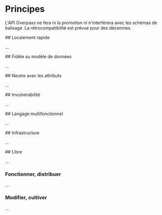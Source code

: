 Principes
=========

L'API Overpass ne fera ni la promotion ni n'interférera avec les schémas de balisage.
La rétrocompatibilité est prévue pour des décennies.

<a name="local"/>
## Localement rapide

...
<!--
Die Overpass API ist darauf ausgelegt,
räumlich zusammengehörige Daten schnell zu liefern.
Räumlich weit entfernte Daten kann die Overpass API zwar auch liefern,
aber hat dann keinen Vorteil gegenüber einer generischen Datenbank.

An vielen Abschnitten in diesem Handbuch wird daher auf Tools verwiesen,
die für den jeweiligen Anwendungszweck stärker optimiert sind.
-->

<a name="faithful"/>
## Fidèle au modèle de données

...
<!--
Das OpenStreetMap-Datenmodell hat zwar durch seine Einfachheit maßgeblich zum Erfolg von OpenStreetMap beigetragen.
Aber es muss für nahzu jede Anwendung in ein anderes Datenmodell übersetzt werden,
da sonst die Verarbeitungszeiten zu lang werden.
Das gilt inbesondere auch fürs Rendern einer Landkarte und umso mehr für Routing und POI-Suche.

Keine dieser Konvertierungen ist verlustfrei,
jedes Folge-Datenmodell betont einige Aspekte, ignoriert andere Aspekte und interpretiert den Rest bestmöglich.
Damit führt auch eine möglichst faktentreue Modellierung des Mappers in der Karte, beim Routing, der POI-Suche oder anderen Anwendungsfällen häufig zu unerwarteten Ergebnissen.

In Reaktion darauf verwenden Mapper dann nicht selten faktenwidrige Modellierungen,
die aber im bevorzugten Werkzeug schönere Ergebnisse zeigen.
Dass die Ergebnisse in anderen Werkzeugen schlechter sind,
bemerkt der Mapper dann meist nicht.
Diese Praxis ist unter der Redewendung _für den Renderer Taggen_ berüchtigt.

Das Problem ist,
dass faktenwidriges Modellieren dann durch ein schönes Kartenbild belohnt
und faktentreues Modellieren durch ein schlechtes Kartenbild bestraft wird.
Vor Dritten hat der Mapper es schwer zu begründen,
warum er faktentreu modelliert.

Daher arbeitet die Overpass API auf dem originalen Datenmodell:
Es ist genau die Aufgabe der Overpass API die Daten so zu zeigen, wie sie in OpenStreetMap modelliert sind.

Damit verschieben sich die Gewichte:
faktisch fehlerhafte Modellierungen können dann auch als solche gezeigt werden.
Und für faktrentreue Modellierungen kann zumindest der Gesamtzusammenhang gezeigt werden.
-->

<a name="tags"/>
## Neutre avec les attributs

...
<!--
Es liegt im Wesen des Menschen, dass sich dann bald das gegenteilige Phänomen zeigt:
Es treten Propheten ihrer jeweils vermeitlichen reinen Lehre auf.

Ein Beispiel sind Multipolygone:
Die zu lösende Problemstellungen sind,
einerseits Flächen mit Löchern zu modellieren,
andererseits logisch und tatsächlich aneinanderstoßende Flächen zu modellieren
Z.B. Staaten füllen die gesamte Landmasse, d.h. Landgrenzen gehören immer zu mehreren Staaten.
Nur mit geschlossenen Wegen ist das aber nicht mehr möglich.

Aus dem Anwendungsfall _Löcher_ ist die Konvention geblieben,
die relevanten Tags auf dem umschließenden Way zu belassen.
Das lag damals maßgeblich daran,
dass der Renderer Schwierigkeiten mit Relationen gehabt hat.
Gleichzeitig haben einige Verwender Schwierigkeiten mit einigen Besonderheiten,
was unter der Überschrift _Touching Inner Rings_ ein Thema gewesen ist.

In der Summe sind Multipolygon-Relationen ein ständiges Thema gewesen;
ihre Bearbeitung fordert auch heute noch gute Kenntnisse.

Das haben einige Mapper dahingehend missverstanden,
dass Relationen das höherwertige Objekt seien
und haben einfache geschlossene Wege in Multipolygone umgewandelt.
Das bringt aber gar keinen Vorteil,
sondern erschwert einfach nur die Bearbeitung und bläht die Datenbasis auf.

Es gibt allerdings auch zahlreiche nach wie vor kontroverse Meinungen:

- Straßenbelgeitende Fußwege können entweder als separate Wege modelliert
  oder über ein komplexes Regelwerk durch Tags abgebildet werden
  oder man beschränkt implizite Fußwege auf Fälle mit offensichtlicher Deutung.
- In Straßen können entweder alle Teile der Straße einen Namen bekommen.
  Oder man beschränkt den Namen auf maximal eine Fahrbahn des schnellsten Verkehrsmittels je Fahrtrichtung.
- In Gebäuden mit Geschäften kann das Geschäft das gleiche Objekt wie das Gebäude sein
  oder nur ein _Node_ innerhalb des Gebäudes.
  Die Adresse kann dann an jedem der beiden Objekte oder auch an beiden gemappt sein.

Um ein unversell akzeptiertes Tool zu schaffen,
halte ich mich aus solchen Dissensen heraus.

Die Overpass API ist daher strikt neutral bzgl. Tagging,
d.h. kein Tag bekommt eine besondere Behandlung.
-->

<a name="nd"/>
## Invulnérabilité

...
<!--
Ein anderes Problem in diesem Zusammenhang ist das Bestreben,
Daten automatisch zu ändern.
So naheliegend die Idee ist, sie führt zu [zahlreichen Problemen](https://www.geofabrik.de/media/2016-07-04-automatische_edits_und_importe_in_osm.pdf).

Daher lässt die Overpass API nicht zu,
OpenStreetMap-Objekte zur Laufzeit umzuschrieben.
Für den zweifelsohne und auch durchaus berechtigten bestehenden Bedarf,
umgeschriebene Objekte zu bekommen,
ist eigens die Klasse der _Deriveds_ eingeführt worden.
Diese sind ausreichend verschieden von OpenStreetMap-Objekten,
dass sie nicht direkt zurückgeschrieben werden können.

Bei Edits in verschiedenen Automatisierungsgraden kann die Overpass API trotzdem hilfreich sein.
Beispiele dafür sind im Abschnitt [JOSM](../targets/josm.md) zu finden.
-->

<a name="ql"/>
## Langage multifonctionnel

...
<!--
Geodaten bringen mit dem Konzept _Räumliche Nähe_ ihr eigenes Ordnungskriterium mit.
Damit fallen sie in keine der Kategorien,
die durch Standard-Abfragesprachen bereits abgedeckt sind.
Daher gibt es überhaupt eine eigene Abfragesprache.

Die Abfragesprache orientiert sich so nicht nur an räumlicher Nähe,
sondern kann auch voll den Eigenheiten des OpenStreetMap-Datenmodells Rechnung tragen.
Dazu kommt das Erfordernis,
dass sich die Abfragen auf einem öffentlichen geteilten Server vernüftig verhalten sollen,
d.h. weder große Angriffsflächen für Sicherheitslücken noch Performance-Probleme bieten sollen.

Im übrigen hat sich herausgestellt,
dass die OpenStreetMap-Community Bedarf auch an komplexen Suchen hat.
Diese sollen bedient werden,
indem die Sprache möglichst logisch rigide und orthgonal ist,
so dass nahezu alles mit allem kombinieren lässt.
-->

<a name="infrastructure"/>
## Infrastructure

...
<!--
Die Overpass API ist als Infrastruktur konzipiert.
Sie ist also keine Endanwender-Software und auch kein Prototyp.

Entscheidungen über Schnittstellen,
inbesondere der Abfragesprache,
und über benutzte Abhängigkeiten werden voraussichtlich Jahrzehnte nachwirken.
Daher gibt es Neuerungen auch eher behutsam und erst,
wenn eine für langfristige Unterstützung geeignete Form gefunden ist.

Eine über das Internet erreichbare Infrastuktur zu sein bedeutet auch,
vernüftiges Lastverhalten auch bei unvernüftigen Anfragemustern zu behalten.
Mehr dazu im [nächsten Abschnitt](commons.md#magnitudes).
-->

<a name="libre"/>
## Libre

...
<!--
Die Overpass API lässt sich an den [Vier Freiheiten](https://www.gnu.org/philosophy/free-sw.de.html) von Open Source messen.
-->

### Fonctionner, distribuer

...
<!--
Dazu reicht es nicht aus,
die öffentlichen Instanzen anzubieten,
da diese unvermeidlich eine endliche Kapazität haben.

Erst mit der Veröffentlichung des [Quellcodes](https://github.com/drolbr/Overpass-API) in einer Form,
der die [Installation eigener Instanzen](https://dev.overpass-api.de/no_frills.html) einfach macht,
sind die Freiheiten gewahrt.
Das schließt auch ein,
den Ressourcenbedarf der Software so zu bemessen,
dass geeignete Hardware leicht zu bekommen ist.
-->

### Modifier, cultiver

...
<!--
Der [Quellcode](https://github.com/drolbr/Overpass-API) ist hier wesentliche Voraussetzung.
Die [Lizenz](https://github.com/drolbr/Overpass-API/blob/master/COPYING) sichert dies auch rechtlich ab.
-->
